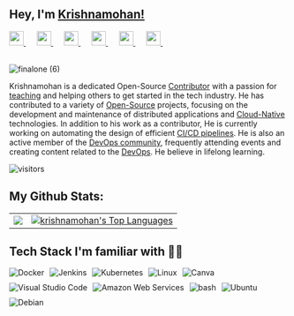 ## Hey, I'm [Krishnamohan!](https://bio.link/krishnamse) 

<div align="left">
  
<a href="https://www.linkedin.com/in/krishnamohanyerrabilli/">
  <img width="26px" src="https://cdn-icons-png.flaticon.com/512/174/174857.png" />
</a> &nbsp;&nbsp;&nbsp;&nbsp;
  
<a href="https://twitter.com/K_Mohan_">
  <img width="26px" src="https://logodownload.org/wp-content/uploads/2014/09/twitter-logo-6.png" />
</a> &nbsp;&nbsp;&nbsp;&nbsp;
  
<a href="mailto:mailtomohan.in@gmail.com">
  <img width="26px" src="https://cdn-icons-png.flaticon.com/512/281/281769.png" />
</a> &nbsp;&nbsp;&nbsp;&nbsp;

<a href="https://krishnamohanse.hashnode.dev/">
  <img width="26px" src="https://cdn.hashnode.com/res/hashnode/image/upload/v1611902473383/CDyAuTy75.png?auto=compress" />
</a> &nbsp;&nbsp;&nbsp;&nbsp;

<a href="https://www.reddit.com/user/Mohanse7">
  <img width="26px" src="https://user-images.githubusercontent.com/58173938/197679787-cbe1cc63-9a95-4a89-aae5-4317b421d4c6.svg?auto=compress" />
</a> &nbsp;&nbsp;&nbsp;&nbsp;

<a href="https://www.instagram.com/krishnamohan_yerrabilli/">
  <img width="26px" src="https://upload.wikimedia.org/wikipedia/commons/thumb/a/a5/Instagram_icon.png/1024px-Instagram_icon.png" />
</a> &nbsp;&nbsp;&nbsp;&nbsp;
</div>

<br>

![finalone (6)](https://user-images.githubusercontent.com/58173938/197675549-c398e6d3-3608-4d19-a84e-ff4c9aedca8f.png)

Krishnamohan is a dedicated Open-Source [Contributor](https://github.com/kubernetes/website) with a passion for [teaching](https://www.linkedin.com/posts/kunal-kushwaha_this-is-too-wholesome-made-my-week-thank-activity-6952826447384166401-JUGq?utm_source=share&utm_medium=member_desktop) and helping others to get started in the tech industry. He has contributed to a variety of [Open-Source](https://github.com/Krishnamohan-Yerrabilli?tab=overview&from=2022-12-01&to=2022-12-31) projects, focusing on the development and maintenance of distributed applications and [Cloud-Native](https://github.com/Krishnamohan-Yerrabilli?tab=repositories) technologies. In addition to his work as a contributor, He is currently working on automating the design of efficient [CI/CD pipelines](https://github.com/Krishnamohan-Yerrabilli/Deploying_Java_Responsive_Website_on_Kubernetes_Cluster_Using_Jenkins_CI-CD_Pipeline). He is also an active member of the [DevOps community](https://lace-twig-ae8.notion.site/DevOps-Community-Resources-12b7074796f44bfa848f1ca17c3cbced), frequently attending events and creating content related to the [DevOps](https://krishnamohanse.hashnode.dev/). He believe in lifelong learning.

<p></p>

![visitors](https://visitor-badge.laobi.icu/badge?page_id=Krishnamohan-Yerrabilli.Krishnamohan-Yerrabilli)

<p></p>

<!-- Badges template - https://github.com/badges/shields -->

## My Github Stats:

<table>
  <tr>
   <!--- <td>
        <a href="https://github.com/krishnamohan-yerrabilli"><img alt="krishnamohan-yerrabilli Stats" src="https://github-readme-stats.vercel.app/api?username=krishnamohan-yerrabilli&show_icons=true&count_private=true&theme=react&hide_border=true&bg_color=1d2a3a" /></a>
    </td> -->
    <td> 
       <a href="http://www.github.com/krishnamohan-yerrabilli"><img src="https://github-readme-streak-stats.herokuapp.com/?user=krishnamohan-yerrabilli&stroke=ffffff&background=1d2a3a&ring=5BCDEC&fire=5BCDEC&currStreakNum=ffffff&currStreakLabel=5BCDEC&sideNums=ffffff&sideLabels=ffffff&dates=ffffff&hide_border=true" /></a>
    </td>
    <td>
      <a href="https://github.com/krishnamohan-yerrabilli"><img alt="krishnamohan's Top Languages" src="https://github-readme-stats.vercel.app/api/top-langs/?username=krishnamohan-yerrabilli&langs_count=8&count_private=true&layout=compact&theme=react&hide_border=true&bg_color=1d2a3a"/></a>
    </td>
  </tr>
</table>

<!--- ![GitHub Activity Graph](https://activity-graph.herokuapp.com/graph?username=Krishnamohan-Yerrabilli&bg_color=1d2a3a&color=5BCDEC&line=5BCDEC&point=FFFFFF&area=true&hide_border=true) 
+/ -->

<!---
![krishna mohan's github activity graph](https://github-readme-activity-graph.cyclic.app/graph?username=krishnamohan-yerrabilli&bg_color=1d2a3a&color=5BCDEC&line=5BCDEC&point=FFFFFF&hide_border=true) -->


## Tech Stack I'm familiar with 👨‍💻

<div style="display: flex; flex-wrap: wrap; gap: 10px;">
    <img alt="Docker" src="https://img.shields.io/badge/docker-%230db7ed.svg?&style=for-the-badge&logo=docker&logoColor=white"/> 
    <img alt="Jenkins" src="https://img.shields.io/badge/jenkins-%23DD0031.svg?&style=for-the-badge&logo=jenkins&logoColor=white"/> 
    <img alt="Kubernetes" src="https://img.shields.io/badge/kubernetes-%23326ce5.svg?&style=for-the-badge&logo=kubernetes&logoColor=white"/> 
    <img alt="Linux" src="https://img.shields.io/badge/linux-000000?style=for-the-badge&logo=linux"/> 
    <img alt="Canva" src="https://img.shields.io/badge/Canva-%2300C4CC.svg?&style=for-the-badge&logo=Canva&logoColor=white"/> 
    <img alt="Visual Studio Code" src="https://img.shields.io/badge/VisualStudioCode-0078d7.svg?&style=for-the-badge&logo=visual-studio-code&logoColor=white"/> 
    <img alt="Amazon Web Services" src="https://img.shields.io/badge/aws-%230072C6.svg?&style=for-the-badge&logo=aws&logoColor=white"/>  
    <img alt="bash" src="https://img.shields.io/badge/bash-000000?style=for-the-badge&logo=bash&logoColor=white"/> 
    <img alt="Ubuntu" src="https://img.shields.io/badge/Ubuntu-E95420?style=for-the-badge&logo=ubuntu&logoColor=white"/> 
    <img alt="Debian" src="https://img.shields.io/badge/Debian-D70A53?style=for-the-badge&logo=debian&logoColor=white"/> 
</div>


<!-- ## My Latest Blog's 🚀
* <h4><a href = "https://dev.to/krishnamohan_yerrabilli/getting-started-with-kubernetes-namespaces-483l">Getting started with Kubernetes Namespaces</a></h4>
* <h4><a href = "https://krishnamohanse.hashnode.dev/what-serverless-is-all-about">what-serverless-is-all-about</a></h4>
* <h4><a href = "https://krishnamohanse.hashnode.dev/what-is-amazon-cloudfront-and-how-does-it-work-hands-on">What-is-amazon-cloudfront-and-how-does-it-work-hands-on</a></h4>
* <h4><a href = "https://krishnamohanse.hashnode.dev/all-you-need-to-know-about-amazon-route-53">All-you-need-to-know-about-amazon-route-53</a></h4>
* <h4><a href = "https://krishnamohanse.hashnode.dev/heres-how-docker-makes-your-life-easier-1">Here's how Docker makes your life easier</a></h4>
* <h4><a href = "https://krishnamohanse.hashnode.dev/heres-how-kubernetes-makes-your-life-easy">Here's-how-kubernetes-makes-your-life-easy</a></h4>
-->
